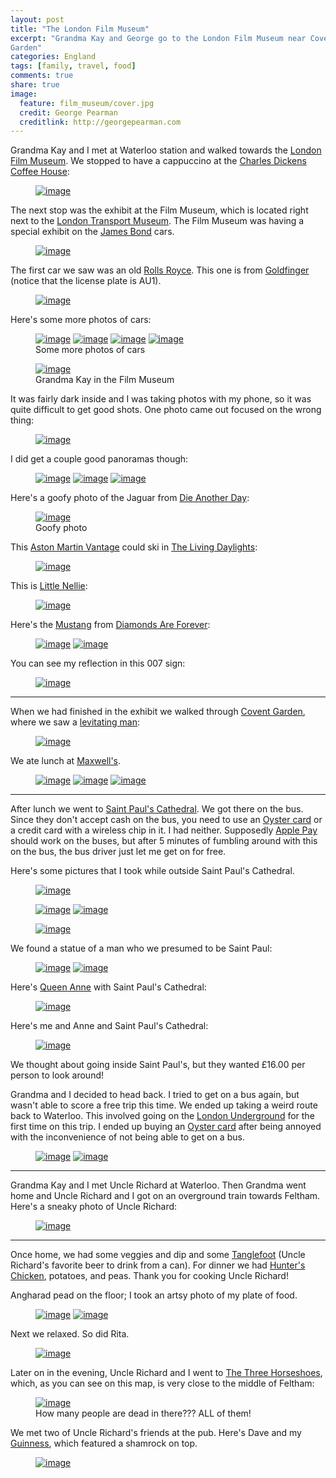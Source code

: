 ```yaml
---
layout: post
title: "The London Film Museum"
excerpt: "Grandma Kay and George go to the London Film Museum near Covent
Garden"
categories: England
tags: [family, travel, food]
comments: true
share: true
image:
  feature: film_museum/cover.jpg
  credit: George Pearman
  creditlink: http://georgepearman.com
---
```


Grandma Kay and I met at Waterloo station and walked towards the [London Film
Museum](http://londonfilmmuseum.com/home/).  We stopped to have a cappuccino at
the [Charles Dickens Coffee House](https://plus.google.com/117022728591701461989/about?gl=uk&hl=en):

<figure class="full">
	<a href="{{site.url}}/images/film_museum/1.jpg" title="Coffee at the Charles Dickens Coffee House"><img src="{{site.url}}/images/film_museum/1.jpg" alt="image"></a>
</figure>

The next stop was the exhibit at the Film Museum, which is located right next
to the [London Transport Museum](http://www.ltmuseum.co.uk).  The Film Museum
was having a special exhibit on the [James Bond](http://www.007.com) cars.

<figure class="full">
	<a href="{{site.url}}/images/film_museum/2.jpg" title="Film Museum"><img src="{{site.url}}/images/film_museum/2.jpg" alt="image"></a>
</figure>

The first car we saw was an old [Rolls Royce](http://www.rolls-royce.com).
This one is from [Goldfinger](https://en.wikipedia.org/wiki/Goldfinger_(film))
(notice that the license plate is AU1).

<figure class="full">
	<a href="{{site.url}}/images/film_museum/5.jpg" title="Rolls Royce"><img src="{{site.url}}/images/film_museum/5.jpg" alt="image"></a>
</figure>

Here's some more photos of cars:

<figure class="half">
	<a href="{{site.url}}/images/film_museum/8.jpg" title="A different Rolls Royce"><img src="{{site.url}}/images/film_museum/8.jpg" alt="image"></a>
	<a href="{{site.url}}/images/film_museum/10.jpg" title="Aston Martin"><img src="{{site.url}}/images/film_museum/10.jpg" alt="image"></a>
	<a href="{{site.url}}/images/film_museum/21.jpg" title="Mercury Cougar"><img src="{{site.url}}/images/film_museum/21.jpg" alt="image"></a>
	<a href="{{site.url}}/images/film_museum/22.jpg" title="Lotus Esprit"><img src="{{site.url}}/images/film_museum/22.jpg" alt="image"></a>
    <figcaption>Some more photos of cars</figcaption>
</figure>

<figure class="full">
	<a href="{{site.url}}/images/film_museum/16.jpg" title="Grandma Kay in the Film Museum"><img src="{{site.url}}/images/film_museum/16.jpg" alt="image"></a>
    <figcaption>Grandma Kay in the Film Museum</figcaption>
</figure>

It was fairly dark inside and I was taking photos with my phone, so it was
quite difficult to get good shots.  One photo came out focused on the wrong
thing:

<figure class="full">
	<a href="{{site.url}}/images/film_museum/12.jpg" title="Blurry Photo"><img src="{{site.url}}/images/film_museum/12.jpg" alt="image"></a>
</figure>

I did get a couple good panoramas though:

<figure class="full">
	<a href="{{site.url}}/images/film_museum/6.jpg" title="London Film Museum"><img src="{{site.url}}/images/film_museum/6.jpg" alt="image"></a>
	<a href="{{site.url}}/images/film_museum/15.jpg" title="London Film Museum"><img src="{{site.url}}/images/film_museum/15.jpg" alt="image"></a>
	<a href="{{site.url}}/images/film_museum/23.jpg" title="London Film Museum"><img src="{{site.url}}/images/film_museum/23.jpg" alt="image"></a>
</figure>

Here's a goofy photo of the Jaguar from [Die Another Day](https://en.wikipedia.org/wiki/Die_Another_Day):

<figure class="full">
	<a href="{{site.url}}/images/film_museum/17.jpg" title="Goofy photo of a Jaguar"><img src="{{site.url}}/images/film_museum/17.jpg" alt="image"></a>
    <figcaption>Goofy photo</figcaption>
</figure>

This [Aston Martin Vantage](https://en.wikipedia.org/wiki/Aston_Martin_V8_Vantage_(1977)) could ski in [The Living Daylights](https://en.wikipedia.org/wiki/The_Living_Daylights):

<figure class="full">
	<a href="{{site.url}}/images/film_museum/19.jpg" title="Aston Martin Vantage, The Living Daylights"><img src="{{site.url}}/images/film_museum/19.jpg" alt="image"></a>
</figure>

This is [Little Nellie](https://en.wikipedia.org/wiki/Wallis_WA-116_Agile):

<figure class="full">
	<a href="{{site.url}}/images/film_museum/20.jpg" title="Little Nellie"><img src="{{site.url}}/images/film_museum/20.jpg" alt="image"></a>
</figure>

Here's the [Mustang](https://en.wikipedia.org/wiki/Ford_Mustang_Mach_1) from [Diamonds Are Forever](https://en.wikipedia.org/wiki/Diamonds_Are_Forever_(film)):

<figure class="half">
	<a href="{{site.url}}/images/film_museum/25.jpg" title=""><img src="{{site.url}}/images/film_museum/25.jpg" alt="image"></a>
	<a href="{{site.url}}/images/film_museum/26.jpg" title=""><img src="{{site.url}}/images/film_museum/26.jpg" alt="image"></a>
</figure>

You can see my reflection in this 007 sign:

<figure class="full">
	<a href="{{site.url}}/images/film_museum/27.jpg" title="007 with George's reflection"><img src="{{site.url}}/images/film_museum/27.jpg" alt="image"></a>
</figure>

--- 

When we had finished in the exhibit we walked through [Covent Garden](http://www.coventgardenlondonuk.com), where we saw a [levitating man](https://www.youtube.com/watch?v=ZwvYkRzpq4g):

<figure class="full">
	<a href="{{site.url}}/images/film_museum/28.jpg" title="Levitating Man"><img src="{{site.url}}/images/film_museum/28.jpg" alt="image"></a>
</figure>

We ate lunch at [Maxwell's](http://www.maxwells.co.uk).

<figure class="third">
	<a href="{{site.url}}/images/film_museum/31.jpg" title="Lunch at Maxwell's"><img src="{{site.url}}/images/film_museum/31.jpg" alt="image"></a>
	<a href="{{site.url}}/images/film_museum/29.jpg" title="Lunch at Maxwell's"><img src="{{site.url}}/images/film_museum/29.jpg" alt="image"></a>
	<a href="{{site.url}}/images/film_museum/30.jpg" title="Lunch at Maxwell's"><img src="{{site.url}}/images/film_museum/30.jpg" alt="image"></a>
</figure>

---

After lunch we went to [Saint Paul's Cathedral](https://www.stpauls.co.uk).  We
got there on the bus.  Since they don't accept cash on the bus, you need to use
an [Oyster card](https://en.wikipedia.org/wiki/Oyster_card) or a credit card
with a wireless chip in it.  I had neither.  Supposedly [Apple Pay](https://tfl.gov.uk/fares-and-payments/contactless/other-methods-of-contactless-payment/apple-pay?cid=applepay) should work on the buses, but after 5 minutes of fumbling around with this on the bus, the bus driver just let me get on for free.

Here's some pictures that I took while outside Saint Paul's Cathedral.

<figure class="full" style="padding-bottom:0px">
	<a href="{{site.url}}/images/film_museum/42.jpg" title="Saint Paul's Cathedral"><img src="{{site.url}}/images/film_museum/42.jpg" alt="image"></a>
</figure>
<figure class="half" style="padding-top:0px; padding-bottom:0px;">
	<a href="{{site.url}}/images/film_museum/32.jpg" title="Saint Paul's Cathedral"><img src="{{site.url}}/images/film_museum/32.jpg" alt="image"></a>
	<a href="{{site.url}}/images/film_museum/37.jpg" title="Saint Paul's Cathedral"><img src="{{site.url}}/images/film_museum/37.jpg" alt="image"></a>
</figure> <figure class="full" style="padding-top:0px;">
	<a href="{{site.url}}/images/film_museum/34.jpg" title="Saint Paul's Cathedral"><img src="{{site.url}}/images/film_museum/34.jpg" alt="image"></a>
</figure>

We found a statue of a man who we presumed to be Saint Paul:

<figure class="half">
	<a href="{{site.url}}/images/film_museum/35.jpg" title="Saint Paul"><img src="{{site.url}}/images/film_museum/35.jpg" alt="image"></a>
	<a href="{{site.url}}/images/film_museum/36.jpg" title="Saint Paul, George, and Grandma Kay"><img src="{{site.url}}/images/film_museum/36.jpg" alt="image"></a>
</figure>

Here's [Queen Anne](http://secret-cities.com/2010/03/26/the-statue-of-queen-anne-at-st-pauls/) with Saint Paul's Cathedral:

<figure class="full">
	<a href="{{site.url}}/images/film_museum/41.jpg" title="Queen Anne and Saint Paul's Cathedral"><img src="{{site.url}}/images/film_museum/41.jpg" alt="image"></a>
</figure>

Here's me and Anne and Saint Paul's Cathedral:

<figure class="full">
	<a href="{{site.url}}/images/film_museum/39.jpg" title="Anne, Me, and Saint Paul's Cathedral"><img src="{{site.url}}/images/film_museum/39.jpg" alt="image"></a>
</figure>

We thought about going inside Saint Paul's, but they wanted £16.00 per person to look
around!

Grandma and I decided to head back.  I tried to get on a bus again, but wasn't
able to score a free trip this time.  We ended up taking a weird route back to
Waterloo.  This involved going on the [London
Underground](https://en.wikipedia.org/wiki/London_Underground) for the first
time on this trip. I ended up buying an [Oyster card](https://tfl.gov.uk/fares-and-payments/oyster/using-oyster/where-you-can-use-oyster) after being annoyed with the inconvenience of not being able to get on a bus.

<figure class="half">
	<a href="{{site.url}}/images/film_museum/43.jpg" title="Selfie with an Underground map"><img src="{{site.url}}/images/film_museum/43.jpg" alt="image"></a>
	<a href="{{site.url}}/images/film_museum/44.jpg" title="George on the underground"><img src="{{site.url}}/images/film_museum/44.jpg" alt="image"></a>
</figure>

---

Grandma Kay and I met Uncle Richard at Waterloo.  Then Grandma went home and
Uncle Richard and I got on an overground train towards Feltham.  Here's a sneaky photo of
Uncle Richard:

<figure class="full">
	<a href="{{site.url}}/images/film_museum/45.jpg" title="Uncle Richard on the overground"><img src="{{site.url}}/images/film_museum/45.jpg" alt="image"></a>
</figure>

---

Once home, we had some veggies and dip and some [Tanglefoot](https://en.wikipedia.org/wiki/Hall_%26_Woodhouse#Tanglefoot) (Uncle Richard's favorite beer to drink from a can).  For dinner we had [Hunter's Chicken](http://www.bbcgoodfood.com/recipes/2303654/hunters-chicken), potatoes, and peas.  Thank you for cooking Uncle Richard!

Angharad pead on the floor; I took an artsy photo of my plate of food.

<figure class="half">
	<a href="{{site.url}}/images/film_museum/46.jpg" title="Tanglefoot"><img src="{{site.url}}/images/film_museum/46.jpg" alt="image"></a>
	<a href="{{site.url}}/images/film_museum/48.jpg" title="Artsy photo of dinner"><img src="{{site.url}}/images/film_museum/48.jpg" alt="image"></a>
</figure>

Next we relaxed.  So did Rita.

<figure class="full">
	<a href="{{site.url}}/images/film_museum/49.jpg" title="Rita relaxes"><img src="{{site.url}}/images/film_museum/49.jpg" alt="image"></a>
</figure>

Later on in the evening, Uncle Richard and I went to [The Three Horseshoes](https://plus.google.com/107377162557467748076/about?gl=uk&hl=en), which, as you can see on this map, is very close to the middle of Feltham:

<figure class="full">
	<a href="{{site.url}}/images/film_museum/middle_feltham.png" title="Three Horseshoes is near the middle of Feltham"><img src="{{site.url}}/images/film_museum/middle_feltham.png" alt="image"></a>
    <figcaption>How many people are dead in there??? ALL of them!</figcaption>
</figure>

We met two of Uncle Richard's friends at the pub.  Here's Dave and my
[Guinness](http://www.guinness.com/en-gb/), which featured a shamrock on top.

<figure class="full">
	<a href="{{site.url}}/images/film_museum/50.jpg" title="Uncle Richard's friend Dave"><img src="{{site.url}}/images/film_museum/50.jpg" alt="image"></a>
</figure>
